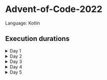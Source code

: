 # Advent-of-Code-2022

Language: Kotlin

## Execution durations

<details>
  <summary>Day 1</summary>

| Total  | 44.266059ms |
|--------|------------:|
| Part 1 | 42.012517ms |
| Part 2 |  2.253542ms |

</details>

<details>
  <summary>Day 2</summary>

| Total  | 9.234349ms |
|--------|-----------:|
| Part 1 | 5.747695ms |
| Part 2 | 3.486654ms |

</details>

<details>
  <summary>Day 3</summary>

| Total  | 23.975251ms |
|--------|------------:|
| Part 1 | 15.607004ms |
| Part 2 |  8.368247ms |

</details>

<details>
  <summary>Day 4</summary>

| Total  | 15.105135ms |
|--------|------------:|
| Part 1 | 11.175734ms |
| Part 2 |  3.929401ms |

</details>

<details>
  <summary>Day 5</summary>

| Total  | 77.274870ms |
|--------|------------:|
| Part 1 | 71.293446ms |
| Part 2 |  5.981424ms |

</details>


